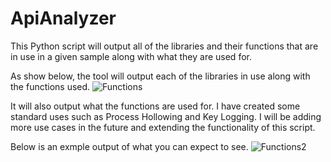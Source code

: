 # ApiAnalyzer
This Python script will output all of the libraries and their functions that are in use in a given sample along with what they are used for.

As show below, the tool will output each of the libraries in use along with the functions used. 
![Functions](https://user-images.githubusercontent.com/56603849/221562646-f93e77fe-bdc7-48a6-a5d1-5ee9ce9c3938.PNG)

It will also output what the functions are used for. I have created some standard uses such as Process Hollowing and Key Logging.
I will be adding more use cases in the future and extending the functionality of this script.

Below is an exmple output of what you can expect to see.
![Functions2](https://user-images.githubusercontent.com/56603849/221562931-490ed53c-3149-4d1f-bd0d-f06b1028b07e.PNG)
